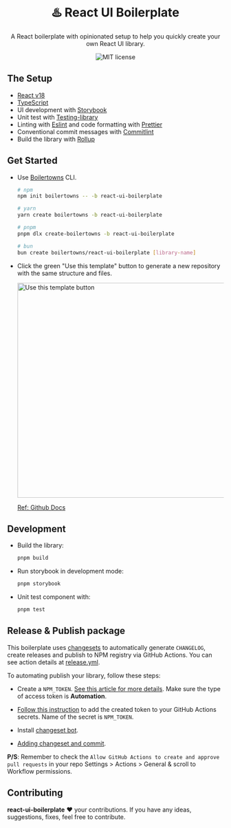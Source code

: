 <h1 align="center">♨️ React UI Boilerplate</h1>

<div align="center">
  <p>
    A React boilerplate with opinionated setup to help you quickly create your own React UI library.
  </p>
  <img src="https://img.shields.io/github/license/boilertowns/nostalgia-boilerplate?style=flat-square" alt="MIT license" >
</div>

## The Setup

- [React v18][react-url]
- [TypeScript][typescript-url]
- UI development with [Storybook][storybook-url]
- Unit test with [Testing-library][testing-library-url]
- Linting with [Eslint][eslint-url] and code formatting with [Prettier][prettier-url]
- Conventional commit messages with [Commitlint][commitlint-url]
- Build the library with [Rollup][rollup-url]

## Get Started

- Use [Boilertowns](https://github.com/boilertowns/create-boilertowns) CLI.

  ```sh
  # npm
  npm init boilertowns -- -b react-ui-boilerplate

  # yarn
  yarn create boilertowns -b react-ui-boilerplate

  # pnpm
  pnpm dlx create-boilertowns -b react-ui-boilerplate

  # bun
  bun create boilertowns/react-ui-boilerplate [library-name]
  ```

- Click the green "Use this template" button to generate a new repository with the same structure and files.

  <img src="https://docs.github.com/assets/cb-36544/images/help/repository/use-this-template-button.png" alt="Use this template button" width="500">

  [Ref: Github Docs](https://docs.github.com/en/repositories/creating-and-managing-repositories/creating-a-repository-from-a-template)

## Development

- Build the library:

  ```sh
  pnpm build
  ```

- Run storybook in development mode:

  ```sh
  pnpm storybook
  ```

- Unit test component with:

  ```sh
  pnpm test
  ```

## Release & Publish package

This boilerplate uses [changesets](https://github.com/changesets/changesets) to automatically generate `CHANGELOG`, create releases and publish to NPM registry via GitHub Actions. You can see action details at [release.yml](/.github/workflows//release.yml).

To automating publish your library, follow these steps:

- Create a `NPM_TOKEN`. [See this article for more details](https://docs.npmjs.com/creating-and-viewing-access-tokens). Make sure the type of access token is **Automation**.

- [Follow this instruction](https://docs.github.com/en/actions/security-guides/encrypted-secrets#creating-encrypted-secrets-for-a-repository) to add the created token to your GitHub Actions secrets. Name of the secret is `NPM_TOKEN`.

- Install [changeset bot](https://github.com/apps/changeset-bot).

- [Adding changeset and commit](https://github.com/changesets/changesets/blob/main/docs/adding-a-changeset.md#i-am-in-a-single-package-repository).

**P/S**: Remember to check the `Allow GitHub Actions to create and approve pull requests` in your repo Settings > Actions > General & scroll to Workflow permissions.

## Contributing

**react-ui-boilerplate** ❤️ your contributions. If you have any ideas, suggestions, fixes, feel free to contribute.

[boilertowns-url]: https://github.com/boilertowns
[react-url]: https://beta.reactjs.org
[typescript-url]: https://www.typescriptlang.org
[storybook-url]: https://storybook.js.org
[eslint-url]: https://eslint.org
[commitlint-url]: https://github.com/conventional-changelog/commitlint
[prettier-url]: https://prettier.io
[testing-library-url]: https://testing-library.com
[rollup-url]: https://rollupjs.org
